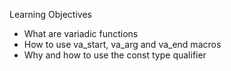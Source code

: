 Learning Objectives

* What are variadic functions
* How to use va_start, va_arg and va_end macros
* Why and how to use the const type qualifier
